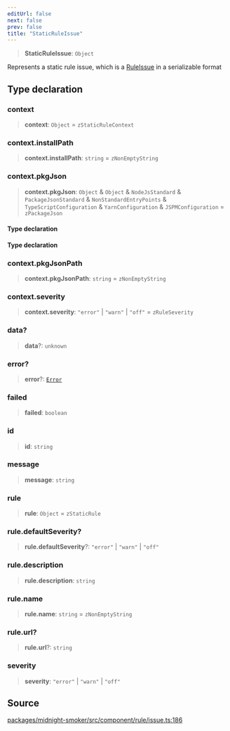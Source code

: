 ```yaml
---
editUrl: false
next: false
prev: false
title: "StaticRuleIssue"
---
```


> **StaticRuleIssue**: `Object`

Represents a static rule issue, which is a [RuleIssue](/api/midnight-smoker/midnight-smoker/rule/classes/ruleissue/) in a serializable
format

## Type declaration

### context

> **context**: `Object` = `zStaticRuleContext`

### context.installPath

> **context.installPath**: `string` = `zNonEmptyString`

### context.pkgJson

> **context.pkgJson**: `Object` & `Object` & `NodeJsStandard` & `PackageJsonStandard` & `NonStandardEntryPoints` & `TypeScriptConfiguration` & `YarnConfiguration` & `JSPMConfiguration` = `zPackageJson`

#### Type declaration

#### Type declaration

### context.pkgJsonPath

> **context.pkgJsonPath**: `string` = `zNonEmptyString`

### context.severity

> **context.severity**: `"error"` \| `"warn"` \| `"off"` = `zRuleSeverity`

### data?

> **data**?: `unknown`

### error?

> **error**?: [`Error`]( https://developer.mozilla.org/docs/Web/JavaScript/Reference/Global_Objects/Error )

### failed

> **failed**: `boolean`

### id

> **id**: `string`

### message

> **message**: `string`

### rule

> **rule**: `Object` = `zStaticRule`

### rule.defaultSeverity?

> **rule.defaultSeverity**?: `"error"` \| `"warn"` \| `"off"`

### rule.description

> **rule.description**: `string`

### rule.name

> **rule.name**: `string` = `zNonEmptyString`

### rule.url?

> **rule.url**?: `string`

### severity

> **severity**: `"error"` \| `"warn"` \| `"off"`

## Source

[packages/midnight-smoker/src/component/rule/issue.ts:186](https://github.com/boneskull/midnight-smoker/blob/417858b/packages/midnight-smoker/src/component/rule/issue.ts#L186)

